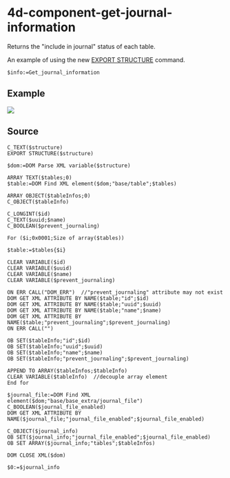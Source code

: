 # 4d-component-get-journal-information
Returns the "include in journal" status of each table.

An example of using the new [EXPORT STRUCTURE](http://doc.4d.com/4Dv15/4D/15/EXPORT-STRUCTURE.301-2006617.en.html) command.

```
$info:=Get_journal_information 
```

Example
---
![](https://github.com/miyako/4d-component-get-journal-information/blob/master/images/screenshot.png)

Source
---
```
C_TEXT($structure)
EXPORT STRUCTURE($structure)

$dom:=DOM Parse XML variable($structure)

ARRAY TEXT($tables;0)
$table:=DOM Find XML element($dom;"base/table";$tables)

ARRAY OBJECT($tableInfos;0)
C_OBJECT($tableInfo)

C_LONGINT($id)
C_TEXT($uuid;$name)
C_BOOLEAN($prevent_journaling)

For ($i;0x0001;Size of array($tables))

$table:=$tables{$i}

CLEAR VARIABLE($id)
CLEAR VARIABLE($uuid)
CLEAR VARIABLE($name)
CLEAR VARIABLE($prevent_journaling)

ON ERR CALL("DOM_ERR")  //"prevent_journaling" attribute may not exist
DOM GET XML ATTRIBUTE BY NAME($table;"id";$id)
DOM GET XML ATTRIBUTE BY NAME($table;"uuid";$uuid)
DOM GET XML ATTRIBUTE BY NAME($table;"name";$name)
DOM GET XML ATTRIBUTE BY NAME($table;"prevent_journaling";$prevent_journaling)
ON ERR CALL("")

OB SET($tableInfo;"id";$id)
OB SET($tableInfo;"uuid";$uuid)
OB SET($tableInfo;"name";$name)
OB SET($tableInfo;"prevent_journaling";$prevent_journaling)

APPEND TO ARRAY($tableInfos;$tableInfo)
CLEAR VARIABLE($tableInfo)  //decouple array element
End for 

$journal_file:=DOM Find XML element($dom;"base/base_extra/journal_file")
C_BOOLEAN($journal_file_enabled)
DOM GET XML ATTRIBUTE BY NAME($journal_file;"journal_file_enabled";$journal_file_enabled)

C_OBJECT($journal_info)
OB SET($journal_info;"journal_file_enabled";$journal_file_enabled)
OB SET ARRAY($journal_info;"tables";$tableInfos)

DOM CLOSE XML($dom)

$0:=$journal_info
```
